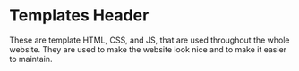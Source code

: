 # Templates Header

These are template HTML, CSS, and JS, that are used throughout the whole website. They are used to make the website look nice and to make it easier to maintain.